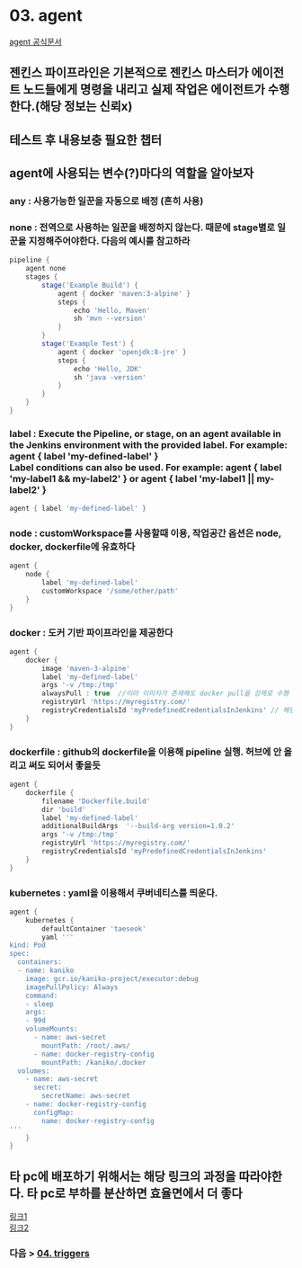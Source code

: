 # 03. agent
[agent 공식문서](https://www.jenkins.io/doc/book/pipeline/syntax/#agent)
## 젠킨스 파이프라인은 기본적으로 젠킨스 마스터가 에이전트 노드들에게 명령을 내리고 실제 작업은 에이전트가 수행한다.(해당 정보는 신뢰x)
## 테스트 후 내용보충 필요한 챕터

## agent에 사용되는 변수(?)마다의 역할을 알아보자

### any : 사용가능한 일꾼을 자동으로 배정 (흔히 사용)

### none : 전역으로 사용하는 일꾼을 배정하지 않는다. 때문에 stage별로 일꾼을 지정해주어야한다. 다음의 예시를 참고하라
```groovy
pipeline {
    agent none
    stages {
        stage('Example Build') {
            agent { docker 'maven:3-alpine' }
            steps {
                echo 'Hello, Maven'
                sh 'mvn --version'
            }
        }
        stage('Example Test') {
            agent { docker 'openjdk:8-jre' }
            steps {
                echo 'Hello, JDK'
                sh 'java -version'
            }
        }
    }
}
```

### label : Execute the Pipeline, or stage, on an agent available in the Jenkins environment with the provided label. For example: agent { label 'my-defined-label' }<br>Label conditions can also be used. For example: agent { label 'my-label1 && my-label2' } or agent { label 'my-label1 || my-label2' }
```groovy
agent { label 'my-defined-label' }
```

### node : customWorkspace를 사용할때 이용, 작업공간 옵션은 node, docker, dockerfile에 유효하다
```groovy
agent {
    node {
        label 'my-defined-label'
        customWorkspace '/some/other/path'
    }
}
```

### docker : 도커 기반 파이프라인을 제공한다
```groovy
agent {
    docker {
        image 'maven-3-alpine'
        label 'my-defined-label'
        args '-v /tmp:/tmp'
        alwaysPull : true  //이미 이미지가 존재해도 docker pull을 강제로 수행 (아마 원래꺼 덮어씌운다는 말인듯)
        registryUrl 'https://myregistry.com/'
        registryCredentialsId 'myPredefinedCredentialsInJenkins' // 해당 값은 jenkins 내 credentials 의 식별자
    }
}
```

### dockerfile : github의 dockerfile을 이용해 pipeline 실행. 허브에 안 올리고 써도 되어서 좋을듯
```groovy
agent {
    dockerfile {
        filename 'Dockerfile.build'
        dir 'build'
        label 'my-defined-label'
        additionalBuildArgs  '--build-arg version=1.0.2'
        args '-v /tmp:/tmp'
        registryUrl 'https://myregistry.com/'
        registryCredentialsId 'myPredefinedCredentialsInJenkins'
    }
}
```

### kubernetes : yaml을 이용해서 쿠버네티스를 띄운다.
```groovy
agent {
    kubernetes {
        defaultContainer 'taeseok'
        yaml '''
kind: Pod
spec:
  containers:
  - name: kaniko
    image: gcr.io/kaniko-project/executor:debug
    imagePullPolicy: Always
    command:
    - sleep
    args:
    - 99d
    volumeMounts:
      - name: aws-secret
        mountPath: /root/.aws/
      - name: docker-registry-config
        mountPath: /kaniko/.docker
  volumes:
    - name: aws-secret
      secret:
        secretName: aws-secret
    - name: docker-registry-config
      configMap:
        name: docker-registry-config
'''
    }
}
```

## 타 pc에 배포하기 위해서는 해당 링크의 과정을 따라야한다. 타 pc로 부하를 분산하면 효율면에서 더 좋다
[링크1](https://garve32.tistory.com/45?category=471451)  
[링크2](https://charmer.tistory.com/entry/Jenkins-Jenkins%EC%97%90%EC%84%9C-Master-Slave-%EA%B5%AC%EC%84%B1%ED%95%98%EA%B8%B0)

### 다음 > [04. triggers](04.%20triggers.md)
